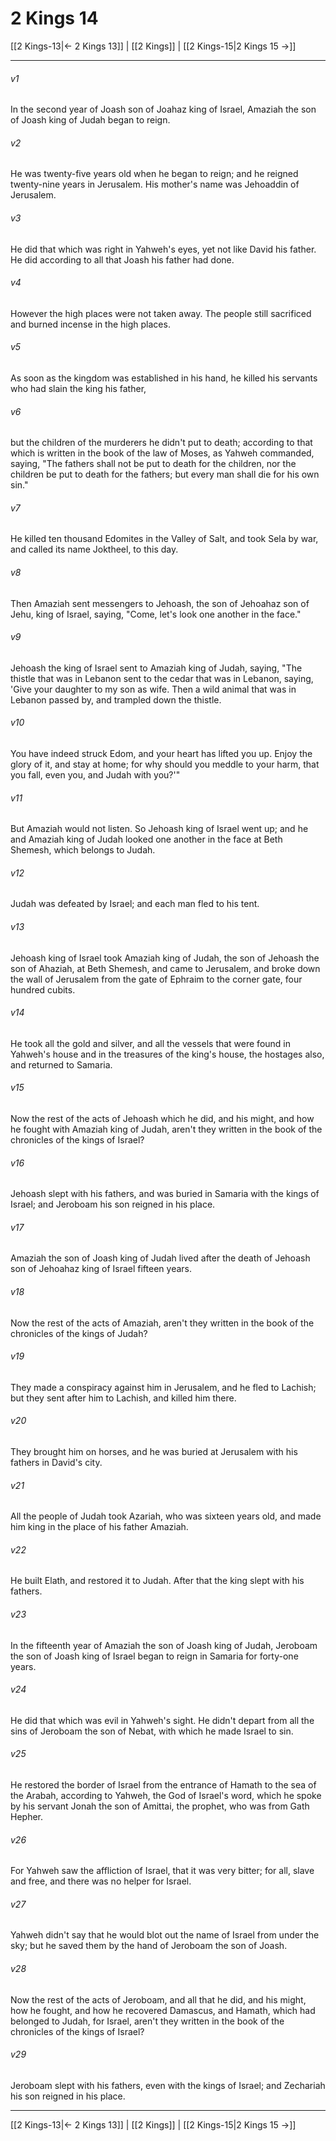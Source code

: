 # 2 Kings 14

[[2 Kings-13|← 2 Kings 13]] | [[2 Kings]] | [[2 Kings-15|2 Kings 15 →]]
***



###### v1 
In the second year of Joash son of Joahaz king of Israel, Amaziah the son of Joash king of Judah began to reign. 

###### v2 
He was twenty-five years old when he began to reign; and he reigned twenty-nine years in Jerusalem. His mother's name was Jehoaddin of Jerusalem. 

###### v3 
He did that which was right in Yahweh's eyes, yet not like David his father. He did according to all that Joash his father had done. 

###### v4 
However the high places were not taken away. The people still sacrificed and burned incense in the high places. 

###### v5 
As soon as the kingdom was established in his hand, he killed his servants who had slain the king his father, 

###### v6 
but the children of the murderers he didn't put to death; according to that which is written in the book of the law of Moses, as Yahweh commanded, saying, "The fathers shall not be put to death for the children, nor the children be put to death for the fathers; but every man shall die for his own sin." 

###### v7 
He killed ten thousand Edomites in the Valley of Salt, and took Sela by war, and called its name Joktheel, to this day. 

###### v8 
Then Amaziah sent messengers to Jehoash, the son of Jehoahaz son of Jehu, king of Israel, saying, "Come, let's look one another in the face." 

###### v9 
Jehoash the king of Israel sent to Amaziah king of Judah, saying, "The thistle that was in Lebanon sent to the cedar that was in Lebanon, saying, 'Give your daughter to my son as wife. Then a wild animal that was in Lebanon passed by, and trampled down the thistle. 

###### v10 
You have indeed struck Edom, and your heart has lifted you up. Enjoy the glory of it, and stay at home; for why should you meddle to your harm, that you fall, even you, and Judah with you?'" 

###### v11 
But Amaziah would not listen. So Jehoash king of Israel went up; and he and Amaziah king of Judah looked one another in the face at Beth Shemesh, which belongs to Judah. 

###### v12 
Judah was defeated by Israel; and each man fled to his tent. 

###### v13 
Jehoash king of Israel took Amaziah king of Judah, the son of Jehoash the son of Ahaziah, at Beth Shemesh, and came to Jerusalem, and broke down the wall of Jerusalem from the gate of Ephraim to the corner gate, four hundred cubits. 

###### v14 
He took all the gold and silver, and all the vessels that were found in Yahweh's house and in the treasures of the king's house, the hostages also, and returned to Samaria. 

###### v15 
Now the rest of the acts of Jehoash which he did, and his might, and how he fought with Amaziah king of Judah, aren't they written in the book of the chronicles of the kings of Israel? 

###### v16 
Jehoash slept with his fathers, and was buried in Samaria with the kings of Israel; and Jeroboam his son reigned in his place. 

###### v17 
Amaziah the son of Joash king of Judah lived after the death of Jehoash son of Jehoahaz king of Israel fifteen years. 

###### v18 
Now the rest of the acts of Amaziah, aren't they written in the book of the chronicles of the kings of Judah? 

###### v19 
They made a conspiracy against him in Jerusalem, and he fled to Lachish; but they sent after him to Lachish, and killed him there. 

###### v20 
They brought him on horses, and he was buried at Jerusalem with his fathers in David's city. 

###### v21 
All the people of Judah took Azariah, who was sixteen years old, and made him king in the place of his father Amaziah. 

###### v22 
He built Elath, and restored it to Judah. After that the king slept with his fathers. 

###### v23 
In the fifteenth year of Amaziah the son of Joash king of Judah, Jeroboam the son of Joash king of Israel began to reign in Samaria for forty-one years. 

###### v24 
He did that which was evil in Yahweh's sight. He didn't depart from all the sins of Jeroboam the son of Nebat, with which he made Israel to sin. 

###### v25 
He restored the border of Israel from the entrance of Hamath to the sea of the Arabah, according to Yahweh, the God of Israel's word, which he spoke by his servant Jonah the son of Amittai, the prophet, who was from Gath Hepher. 

###### v26 
For Yahweh saw the affliction of Israel, that it was very bitter; for all, slave and free, and there was no helper for Israel. 

###### v27 
Yahweh didn't say that he would blot out the name of Israel from under the sky; but he saved them by the hand of Jeroboam the son of Joash. 

###### v28 
Now the rest of the acts of Jeroboam, and all that he did, and his might, how he fought, and how he recovered Damascus, and Hamath, which had belonged to Judah, for Israel, aren't they written in the book of the chronicles of the kings of Israel? 

###### v29 
Jeroboam slept with his fathers, even with the kings of Israel; and Zechariah his son reigned in his place.

***
[[2 Kings-13|← 2 Kings 13]] | [[2 Kings]] | [[2 Kings-15|2 Kings 15 →]]
